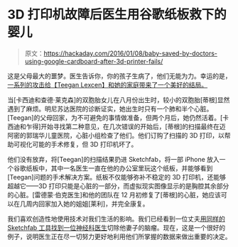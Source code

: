# 3D 打印机故障后医生用谷歌纸板救下的婴儿

> 原文：<https://hackaday.com/2016/01/08/baby-saved-by-doctors-using-google-cardboard-after-3d-printer-fails/>

这是父母最大的噩梦。医生告诉你，你的孩子生病了，他们无能为力。幸运的是，[一系列的攻击给【Teegan Lexcen】和她的家庭带来了一个美好的结局。](http://www.cnn.com/2016/01/07/health/google-cardboard-baby-saved/index.html)

当[卡西迪和查德·莱克森]的双胞胎女儿在八月份出生时，较小的双胞胎[蒂根]显然遇到了麻烦。明尼苏达医院的诊断证实，她出生时只有一个肺和半个心脏。[Teegan]的父母回家，为不可避免的事情做准备，但两个月后，她仍然活着。[卡西迪和乍得]开始寻找第二种意见，在几次错误的开始后，[蒂根]的扫描最终在迈阿密的郭瑞华儿童医院，心脏小组检查了他们。他们订购了扫描的 3D 打印，以帮助可视化可能的手术修复，但 3D 打印机坏了。

他们没有放弃，将[Teegan]的扫描结果扔进 Sketchfab，将一部 iPhone 放入一个谷歌纸板中，其中一名医生一直在他的办公室里玩这个纸板，并能够看到[Teegan]问题的手术解决方案。纸板不仅能够弥补不稳定的 3D 打印机，还能够超越它——3D 打印只能是心脏的一部分，而虚拟现实图像显示的是胸腔其余部分的心脏。[雷德蒙·伯克医生]和他的团队在 12 月初修复了[蒂根]的心脏，她应该可以在几周内回家加入她的姐姐[莱利]，并完全康复。

我们喜欢创造性地使用技术对我们生活的影响。我们已经看到一位丈夫[用同样的 Sketchfab 工具找到一位神经科医生](https://hackaday.com/2015/01/17/husband-uses-mri-images-to-3d-print-wifes-skull-and-tumor/)切除他妻子的脑瘤。现在，这是一个很好的例子，说明医生正在尽一切努力更好地利用他们所掌握的数据来做出重要的决定。